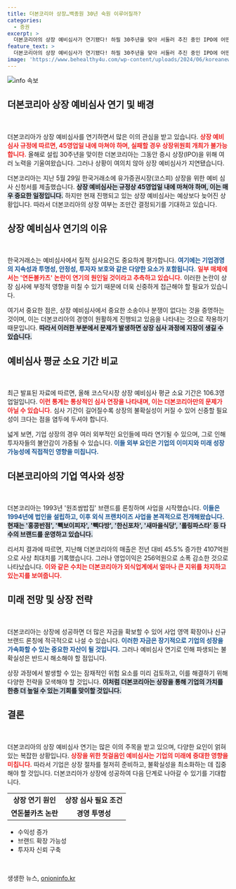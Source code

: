 ```yaml
---
title: 더본코리아 상장…백종원 30년 숙원 이루어질까?
categories:
  - 증권
excerpt: >
  더본코리아의 상장 예비심사가 연기됐다! 하필 30주년을 맞아 서둘러 추진 중인 IPO에 어떤 변수들이 작용했을까? 이 연기의 진짜 이유를 파헤쳐 보자.
feature_text: >
  더본코리아의 상장 예비심사가 연기됐다! 하필 30주년을 맞아 서둘러 추진 중인 IPO에 어떤 변수들이 작용했을까? 이 연기의 진짜 이유를 파헤쳐 보자.
image: 'https://www.behealthy4u.com/wp-content/uploads/2024/06/koreanews.jpg'
---
```


<p><img src="https://www.behealthy4u.com/wp-content/uploads/2024/06/koreanews.jpg" alt="info 속보" /></p>

<h2 data-ke-size="size26">더본코리아 상장 예비심사 연기 및 배경</h2>

<p data-ke-size="size16">&nbsp;</p>

<p>더본코리아가 상장 예비심사를 연기하면서 많은 이의 관심을 받고 있습니다. <b><span style="color: #ee2323;">상장 예비심사 규정에 따르면, 45영업일 내에 마쳐야 하며, 실패할 경우 상장위원회 개최가 불가능합니다.</span></b> 올해로 설립 30주년을 맞이한 더본코리아는 그동안 증시 상장(IPO)을 위해 여러 노력을 기울여왔습니다. 그러나 상황이 여의치 않아 상장 예비심사가 지연됐습니다. </p>

<p>더본코리아는 지난 5월 29일 한국거래소에 유가증권시장(코스피) 상장을 위한 예비 심사 신청서를 제출했습니다. <b><span style="background-color: #21538527;">상장 예비심사는 규정상 45영업일 내에 마쳐야 하며, 이는 매우 중요한 일정입니다.</span></b> 하지만 현재 진행되고 있는 상장 예비심사는 예상보다 늦어진 상황입니다. 따라서 더본코리아의 상장 여부는 조만간 결정되기를 기대하고 있습니다.</p>

<h2 data-ke-size="size26">상장 예비심사 연기의 이유</h2>

<p data-ke-size="size16">&nbsp;</p>

<p>한국거래소는 예비심사에서 질적 심사요건도 중요하게 평가합니다. <b><span style="color: #1a5490;">여기에는 기업경영의 지속성과 투명성, 안정성, 투자자 보호와 같은 다양한 요소가 포함됩니다.</span></b> <b><span style="color: #ee2323;">일부 매체에서는 '연돈볼카츠' 논란이 연기의 원인일 것이라고 추측하고 있습니다.</span></b> 이러한 논란이 상장 심사에 부정적 영향을 미칠 수 있기 때문에 더욱 신중하게 접근해야 할 필요가 있습니다.</p>

<p>여기서 중요한 점은, 상장 예비심사에서 중요한 소송이나 분쟁이 없다는 것을 증명하는 것이며, 이는 더본코리아의 경영이 원활하게 진행되고 있음을 나타내는 것으로 작용하기 때문입니다. <b><span style="background-color: #21538527;">따라서 이러한 부분에서 문제가 발생하면 상장 심사 과정에 지장이 생길 수 있습니다.</span></b></p>

<h2 data-ke-size="size26">예비심사 평균 소요 기간 비교</h2>

<p data-ke-size="size16">&nbsp;</p>

<p>최근 발표된 자료에 따르면, 올해 코스닥시장 상장 예비심사 평균 소요 기간은 106.3영업일입니다. <b><span style="color: #ee2323;">이런 통계는 통상적인 심사 연장을 나타내며, 이는 더본코리아만의 문제가 아닐 수 있습니다.</span></b> 심사 기간이 길어질수록 상장의 불확실성이 커질 수 있어 신중할 필요성이 크다는 점을 염두에 두셔야 합니다. </p>

<p>넓게 보면, 기업 상장의 경우 여러 외부적인 요인들에 따라 연기될 수 있으며, 그로 인해 투자자들의 불안감이 가중될 수 있습니다. <b><span style="color: #1a5490;">이들 외부 요인은 기업의 이미지와 미래 성장 가능성에 직접적인 영향을 미칩니다.</span></b> </p>

<h2 data-ke-size="size26">더본코리아의 기업 역사와 성장</h2>

<p data-ke-size="size16">&nbsp;</p>

<p>더본코리아는 1993년 '원조쌈밥집' 브랜드를 론칭하며 사업을 시작했습니다. <b><span style="color: #1a5490;">이들은 1994년에 법인을 설립하고, 이후 외식 프랜차이즈 사업을 본격적으로 전개해왔습니다.</span></b> <b><span style="background-color: #21538527;">현재는 '홍콩반점', '빽보이피자', '빽다방', '한신포차', '새마을식당', '롤링파스타' 등 다수의 브랜드를 운영하고 있습니다.</span></b></p>

<p>리서치 결과에 따르면, 지난해 더본코리아의 매출은 전년 대비 45.5% 증가한 4107억원으로 사상 최대치를 기록했습니다. 그러나 영업이익은 256억원으로 소폭 감소한 것으로 나타났습니다. <b><span style="color: #ee2323;">이와 같은 수치는 더본코리아가 외식업계에서 얼마나 큰 지위를 차지하고 있는지를 보여줍니다.</span></b></p>

<h2 data-ke-size="size26">미래 전망 및 상장 전략</h2>

<p data-ke-size="size16">&nbsp;</p>

<p>더본코리아는 상장에 성공하면 더 많은 자금을 확보할 수 있어 사업 영역 확장이나 신규 브랜드 론칭에 적극적으로 나설 수 있습니다. <b><span style="color: #1a5490;">이러한 자금은 장기적으로 기업의 성장을 가속화할 수 있는 중요한 자산이 될 것입니다.</span></b> 그러나 예비심사 연기로 인해 파생되는 불확실성은 반드시 해소해야 할 점입니다. </p>

<p>상장 과정에서 발생할 수 있는 잠재적인 위험 요소를 미리 검토하고, 이를 해결하기 위해 다양한 전략을 모색해야 할 것입니다. <b><span style="background-color: #21538527;">이처럼 더본코리아는 상장을 통해 기업의 가치를 한층 더 높일 수 있는 기회를 맞이할 것입니다.</span></b></p>

<h2 data-ke-size="size26">결론</h2>

<p data-ke-size="size16">&nbsp;</p>

<p>더본코리아의 상장 예비심사 연기는 많은 이의 주목을 받고 있으며, 다양한 요인이 얽혀 있는 복잡한 상황입니다. <b><span style="color: #ee2323;">상장을 위한 첫걸음인 예비심사는 기업의 미래에 중대한 영향을 미칩니다.</span></b> 따라서 기업은 상장 절차를 철저히 준비하고, 불확실성을 최소화하는 데 집중해야 할 것입니다. 더본코리아가 상장에 성공하여 다음 단계로 나아갈 수 있기를 기대합니다. </p>

<table>
  <tr>
    <td style="text-align: center; height: 17px;"><b>상장 연기 원인</b></td>
    <td style="text-align: center; height: 17px;"><b>상장 심사 필요 조건</b></td>
  </tr>
  <tr>
    <td style="text-align: center; height: 17px;"><b>연돈볼카츠 논란</b></td>
    <td style="text-align: center; height: 17px;"><b>경영 투명성</b></td>
  </tr>
</table>

<ul>
  <li>수익성 증가</li>
  <li>브랜드 확장 가능성</li>
  <li>투자자 신뢰 구축</li>
</ul> 

<p data-ke-size="size16">&nbsp;</p>
생생한 뉴스, <a href="https://onioninfo.kr" rel="dofollow">onioninfo.kr</a>


